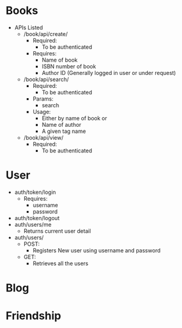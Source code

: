 # Books
-   APIs Listed
    -   /book/api/create/
        -   Required:
            -   To be authenticated
        -   Requires:
            -   Name of book
            -   ISBN number of book
            -   Author ID (Generally logged in user or under request)
    -   /book/api/search/
        -   Required:
            -   To be authenticated
        - Params:
            -   search
        - Usage:
            -   Either by name of book or
            -   Name of author
            -   A given tag name
    -   /book/api/view/
        -   Required:
            -   To be authenticated

# User
-   auth/token/login
    -   Requires:
        -   username
        -   password
-   auth/token/logout
-   auth/users/me
    -   Returns current user detail
-   auth/users/
    -   POST:
        -   Registers New user using username and password
    -   GET:
        -   Retrieves all the users

# Blog
    

# Friendship